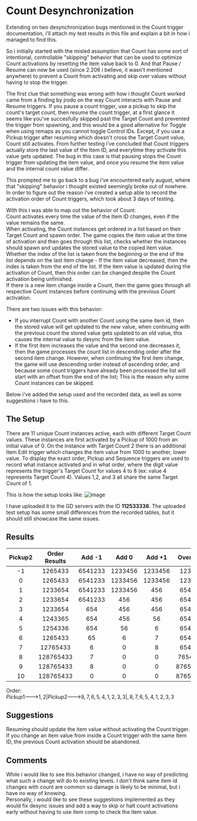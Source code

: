 # Count Desynchronization

Extending on two desynchronization bugs mentioned in the Count trigger documentation, i'll attach my test results in this file and explain a bit in how i managed to find this.

So i initially started with the misled assumption that Count has some sort of intentional, controllable "skipping" behavior that can be used to optimize Count activations by resetting the item value back to 0. And that Pause / Resume can now be used (since 2.206 i believe, it wasn't mentioned anywhere) to prevent a Count from activating and skip over values without having to stop the trigger.

The first clue that something was wrong with how i thought Count worked came from a finding by jrodo on the way Count interacts with Pause and Resume triggers. If you pause a count trigger, use a pickup to skip the count's target count, then resume the count trigger, at a first glance it seems like you've succesfully skipped past the Target Count and prevented the trigger from spawning, and this would be a good alternative for Toggle when using remaps as you cannot toggle Control IDs.
Except, if you use a Pickup trigger after resuming which doesn't cross the Target Count value, Count still activates. From further testing i've concluded that Count triggers actually store the last value of the Item ID, and everytime they activate this value gets updated. The bug in this case is that pausing stops the Count trigger from updating the item value, and once you resume the item value and the internal count value differ.

This prompted me to go back to a bug i've encountered early august, where that "skipping" behavior i thought existed seemingly broke out of nowhere. In order to figure out the reason i've created a setup able to record the activation order of Count triggers, which took about 3 days of testing.

With this i was able to map out the behavior of Count:  
Count activates every time the value of the Item ID changes, even if the value remains the same.  
When activating, the Count instances get ordered in a list based on their Target Count and spawn order. The game copies the item value at the time of activation and then goes through this list, checks whether the instances should spawn and updates the stored value to the copied item value.  
Whether the index of the list is taken from the beginning or the end of the list depends on the last item change - If the item value decreased, then the index is taken from the end of the list. If the item value is updated during the activation of Count, then this order  can be changed despite the Count activation being unfinished.  
If there is a new item change inside a Count, then the game goes through all respective Count instances before continuing with the previous Count activation.  

There are two issues with this behavior:
* If you interrupt Count with another Count using the same item id, then the stored value will get updated to the new value, when continuing with the previous count the stored value gets updated to an old value, this causes the internal value to desync from the item value. 
* If the first item increases the value and the second one decreases it, then the game processes the count list in descending order after the second item change. However, when continuing the first item change, the game will use descending order instead of ascending order, and because some count triggers have already been processed the list will start with an offset from the end of the list; This is the reason why some Count instances can be skipped.

Below i've added the setup used and the recorded data, as well as some suggestions i have to this.

## The Setup
There are 11 unique Count instances active, each with different Target Count values.
These instances are first activated by a Pickup of 1000 from an initial value of 0. On the instance with Target Count 2 there is an additional Item Edit trigger which changes the item value from 1000 to another, lower value.
To display the exact order, Pickup and Sequence triggers are used to record what instance activated and in what order, where the digit value represents the trigger's Target Count for values 4 to 8 (ex: value 4 represents Target Count 4). Values 1,2, and 3 all share the same Target Count of 1.

This is how the setup looks like:
![image](https://github.com/user-attachments/assets/8f2e1e11-c7e0-450e-880f-ff3d337a62dd)

I have uploaded it to the GD servers with the ID **112533336**. The uploaded test setup has some small differences from the recorded tables, but it should still showcase the same issues.

## Results
| Pickup2 | Order Results | Add \-1 | Add 0 | Add \+1 | Override 0 | Override 1000+/-1 | Spawn Branch |
| :---: | :---: | :---: | :---: | :---: | :---: | :---: | :---: |
| \-1 | 1265433 | 6541233 | 1233456 | 1233456 | 1233456 | 78 | 1122222 |
| 0 | 1265433 | 6541233 | 1233456 | 1233456 | 1233456 | 78 | 1122222 |
| 1 | 1233654 | 6541233 | 1233456 | 456 | 6541233 | 78 | 1111222 |
| 2 | 1233654 | 6541233 | 456 | 456 | 6541233 | 78 | 1111222 |
| 3 | 1233654 | 654 | 456 | 456 | 6541233 | 78 | 1111222 |
| 4 | 1243365 | 654 | 456 | 56 | 6541233 | 78 | 1111122 |
| 5 | 1254336 | 654 | 56 | 6 | 6541233 | 78 | 1111112 |
| 6 | 1265433 | 65 | 6 | 7 | 6541233 | 78 | 1111111 |
| 7 | 12765433 | 6 | 0 | 8 | 6541233 | 8 | 11111111 |
| 8 | 128765433 | 7 | 0 | 0 | 76541233 | 0 | 111111111 |
| 9 | 128765433 | 8 | 0 | 0 | 876541233 | 0 | 111111111 |
| 10 | 128765433 | 0 | 0 | 0 | 876541233 | 0 | 111111111 |

Order:  
$Pickup1 🡒 1, 2 | Pickup2 🡒 8, 7, 6, 5, 4, 1, 2, 3, 3 |, 8, 7, 6, 5, 4, 1, 2, 3, 3$

## Suggestions 
Resuming should update the item value without activating the Count trigger.  
If you change an item value from inside a Count trigger with the same Item ID, the previous Count activation should be abandoned. 

## Comments

While i would like to see this behavior changed, i have no way of predicting what such a change will do to existing levels. I don't think same item id changes with count are common so damage is likely to be minimal, but i have no way of knowing.  
Personally, i would like to see these suggestions implemented as they would fix desync issues and add a way to skip or halt count activations early without having to use item comp to check the item value.
